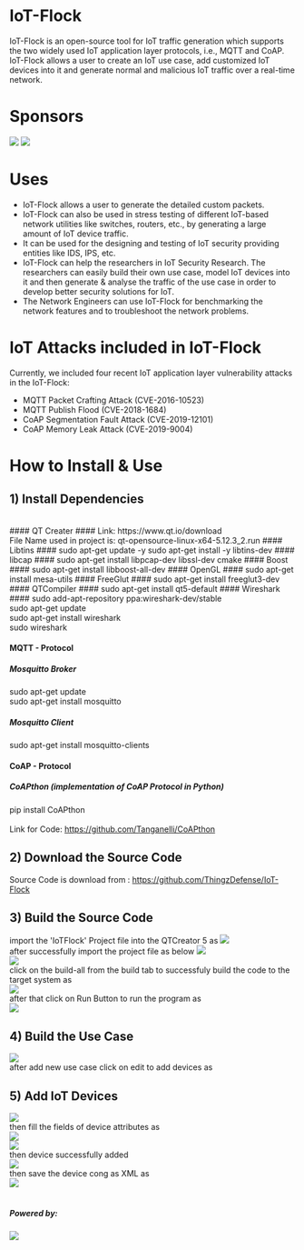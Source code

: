 
# IoT-Flock #
IoT-Flock is an open-source tool for IoT traffic generation which supports the two widely used IoT
application layer protocols, i.e., MQTT and CoAP. IoT-Flock allows a user to create an IoT use case,
add customized IoT devices into it and generate normal and malicious IoT traffic over a real-time
network.<br/>
# Sponsors #
![](iril-mini.png)
![](kics_logo_png-mini.png)


# Uses #
* IoT-Flock allows a user to generate the detailed custom packets.
* IoT-Flock can also be used in stress testing of different IoT-based network utilities like switches, routers, etc., by generating a large amount of IoT device traffic.
* It can be used for the designing and testing of IoT security providing entities like IDS, IPS, etc.
* IoT-Flock can help the researchers in IoT Security Research. The researchers can easily build their own use case, model IoT devices into it and then generate & analyse the traffic of the use case in order to develop better security solutions for IoT.
* The Network Engineers can use IoT-Flock for benchmarking the network features and to troubleshoot the network problems.

# IoT Attacks included in IoT-Flock #
Currently, we included four recent IoT application layer vulnerability attacks in the IoT-Flock: 
* MQTT Packet Crafting Attack (CVE-2016-10523)
* MQTT Publish Flood (CVE-2018-1684)
* CoAP Segmentation Fault Attack (CVE-2019-12101) 
* CoAP Memory Leak Attack (CVE-2019-9004)

# How to Install & Use #
## 1) Install Dependencies ##
<br/>
#### QT Creater ####
Link: https://www.qt.io/download <br/>
File Name used in project is: qt-opensource-linux-x64-5.12.3_2.run
#### Libtins ####
  sudo apt-get update -y
  sudo apt-get install -y libtins-dev
#### libcap ####
  sudo apt-get install libpcap-dev libssl-dev cmake
#### Boost ####
  sudo apt-get install libboost-all-dev
#### OpenGL ####
  sudo apt-get install mesa-utils
#### FreeGlut ####
  sudo apt-get install freeglut3-dev
#### QTCompiler ####
  sudo apt-get install qt5-default
#### Wireshark ####
sudo add-apt-repository ppa:wireshark-dev/stable<br/>
sudo apt-get update<br/>
sudo apt-get install wireshark<br/>
sudo wireshark<br/>

#### MQTT - Protocol ####
##### Mosquitto Broker #####
sudo apt-get update<br/>
sudo apt-get install mosquitto
##### Mosquitto Client #####
sudo apt-get install mosquitto-clients

#### CoAP - Protocol ####
##### CoAPthon (implementation of CoAP Protocol in Python) #####
pip install CoAPthon<br/>
<br/>Link for Code: https://github.com/Tanganelli/CoAPthon<br/>

## 2) Download the Source Code ##
Source Code is download from : https://github.com/ThingzDefense/IoT-Flock
## 3) Build the Source Code ##
import the 'IoTFlock' Project file into the QTCreator 5 as
![](pic6.png)<br/>
after successfully import the project file as below
![](pic7.png)<br/>
![](pro-file.png)<br/>
click on the build-all from the build tab to successfuly build the code to the target system as<br/>
![](pic8.png)<br/>
after that click on Run Button to run the program as<br/>
![](pic9.png)<br/>
## 4) Build the Use Case ##
![](build-usecase.png)<br/>
after add new use case click on edit to add devices as
## 5) Add IoT Devices ##
![](iot-device-add.png)<br/>
then fill the fields of device attributes as<br/>
![](dev1.png)<br/>
![](mqtt.png)<br/>
then device successfully added<br/>
![](added-dev.png)<br/>
then save the device cong as XML as<br/>
![](export.png)<br/>
<br/>
##### Powered by: #####
![](iril-logo.png)
